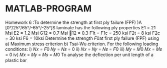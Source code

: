 # MATLAB-PROGRAM
 Homework 6 :To determine the strength at first ply failure (FPF)
)A [0°/25°/65°/-65°/-25°]S laminate has the following ply properties E1 = 21 Msi E2 = 1.2 Msi G12 = 0.7 Msi 12 = 0.3 F1t = F1c = 250 ksi F2t = 8 ksi F2c = 30 ksi F6 = 10ksi Determine the strength 𝐹0at first ply failure (FPF) using a) Maximum stress criterion b) Tsai-Wu criterion. For the following loading conditions: i) 𝑁𝑥 = 𝐹0 𝑁𝑦 = 𝑁𝑠 = 0 ii) 𝑁𝑥 = 𝑁𝑦 = 𝑁𝑠 = 𝐹0 iii) 𝑀𝑦 = 𝑀0 𝑀𝑥 = 𝑀𝑠 = 0 iv) 𝑀𝑥 = 𝑀𝑦 = 𝑀𝑠 = 𝑀0
To analyse the deflection per unit length of a plastic bar
